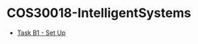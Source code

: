 <h1>COS30018-IntelligentSystems</h1>
<ul>
    <li><a href="Task B 1 - Set Up">Task B1 - Set Up</a></li>
</ul>
